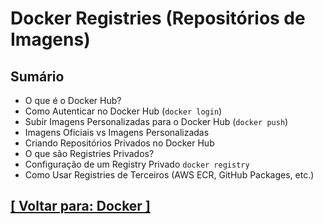 # Docker Registries (Repositórios de Imagens)

## Sumário

- O que é o Docker Hub?
- Como Autenticar no Docker Hub (`docker login`)
- Subir Imagens Personalizadas para o Docker Hub (`docker push`)
- Imagens Oficiais vs Imagens Personalizadas
- Criando Repositórios Privados no Docker Hub
- O que são Registries Privados?
- Configuração de um Registry Privado `docker registry`
- Como Usar Registries de Terceiros (AWS ECR, GitHub Packages, etc.)

## [[ Voltar para: Docker ]](../docker.md)